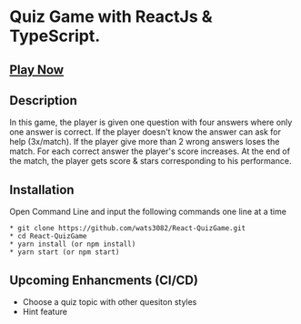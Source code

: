 # Quiz Game with ReactJs & TypeScript.



## [Play Now](https://quiz-game-liart.vercel.app/)

## Description ##

In this game, the player is given one question with four answers where only one answer is correct.
If the player doesn't know the answer can ask for help (3x/match). 
If the player give more than 2 wrong answers loses the match.
For each correct answer the player's score increases.
At the end of the match, the player gets score & stars corresponding to his performance.



## Installation ##
Open Command Line and input the following commands one line at a time

```
* git clone https://github.com/wats3082/React-QuizGame.git
* cd React-QuizGame
* yarn install (or npm install)
* yarn start (or npm start)
```

## Upcoming Enhancments (CI/CD) ##
* Choose a quiz topic with other quesiton styles
* Hint feature
